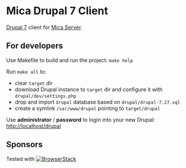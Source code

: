 # Mica Drupal 7 Client

[Drupal 7](https://drupal.org) client for [Mica Server](https://github.com/obiba/mica-server).

## For developers

Use Makefile to build and run the project: `make help`

Run `make all` to:

* clear `target` dir
* download Drupal instance to `target` dir and configure it with `drupal/dev/settings.php`
* drop and import `drupal` database based on `drupal/drupal-7.27.sql`
* create a symlink `/var/www/drupal` pointing to `target/drupal`

Use **administrator** / **password** to login into your new Drupal:
[http://localhost/drupal](http://localhost/drupal)

## Sponsors

Tested with [![BrowserStack](https://cdn2.browserstack.com/production/images/layout/logo-header.png)](http://www.browserstack.com)

